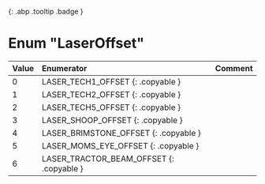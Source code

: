 [ ](#){: .abp .tooltip .badge }
# Enum "LaserOffset"
|Value|Enumerator|Comment|
|:--|:--|:--|
| 0 |LASER_TECH1_OFFSET {: .copyable } |  | 
| 1 |LASER_TECH2_OFFSET {: .copyable } |  | 
| 2 |LASER_TECH5_OFFSET {: .copyable } |  | 
| 3 |LASER_SHOOP_OFFSET {: .copyable } |  | 
| 4 |LASER_BRIMSTONE_OFFSET {: .copyable } |  | 
| 5 |LASER_MOMS_EYE_OFFSET {: .copyable } |  | 
| 6 |LASER_TRACTOR_BEAM_OFFSET {: .copyable } |  | 